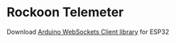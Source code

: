 # Rockoon Telemeter
Download [Arduino WebSockets Client library](https://github.com/Links2004/arduinoWebSockets) for ESP32
